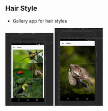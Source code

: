 ## Hair Style

   - Gallery app for hair styles
   
   <img src="https://raw.githubusercontent.com/almgwary/ionic-hair-style/master/sc-02.PNG" width="30%">
   <img src="https://raw.githubusercontent.com/almgwary/ionic-hair-style/master/sc-01.PNG" width="30%">
